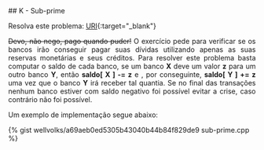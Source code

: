  <div id="sub">
 
 </div>
## K - Sub-prime

Resolva este problema:
[URI][uri-1105]{:target="_blank"}

<p align="justify">
 <strike>Devo, não nego, pago quando puder!</strike> O exercício pede para verificar se os bancos irão conseguir pagar suas dívidas utilizando apenas as suas reservas monetárias e seus créditos. Para resolver este problema basta computar o saldo de cada banco, se um banco <b>X</b> deve um valor <b>z</b> para um outro banco <b>Y</b>, então <b>saldo[ X ] -= z</b> e , por conseguinte, <b>saldo[ Y ] += z</b> uma vez que o banco <b>Y</b> irá receber tal quantia. Se no final das transações nenhum banco estiver com saldo negativo foi possível evitar a crise, caso contrário não foi possível.
</p>

Um exemplo de implementação segue abaixo:

{% gist wellvolks/a69aeb0ed5305b43040b44b84f829de9 sub-prime.cpp %}

[uri-1105]:		https://www.urionlinejudge.com.br/judge/pt/problems/view/1105

